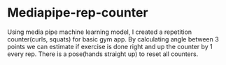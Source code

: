 # Mediapipe-rep-counter
Using media pipe machine learning model, I created a repetition counter(curls, squats) for basic gym app.
By calculating angle between 3 points we can estimate if exercise is done right and up the counter by 1 every rep.
There is a pose(hands straight up) to reset all counters. 
